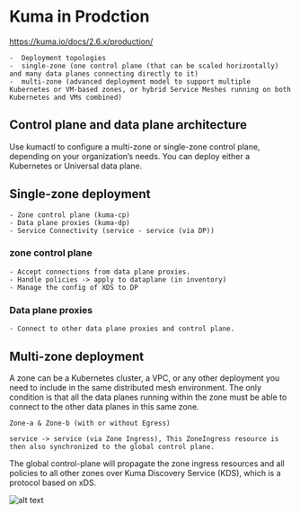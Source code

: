 # Kuma in Prodction

<https://kuma.io/docs/2.6.x/production/>

    -  Deployment topologies
    -  single-zone (one control plane (that can be scaled horizontally) and many data planes connecting directly to it)
    -  multi-zone (advanced deployment model to support multiple Kubernetes or VM-based zones, or hybrid Service Meshes running on both Kubernetes and VMs combined)

## Control plane and data plane architecture

Use kumactl to configure a multi-zone or single-zone control plane, depending on your organization’s needs. You can deploy either a Kubernetes or Universal data plane.

## Single-zone deployment

    - Zone control plane (kuma-cp)
    - Data plane proxies (kuma-dp)
    - Service Connectivity (service - service (via DP))

### zone control plane

    - Accept connections from data plane proxies.
    - Handle policies -> apply to dataplane (in inventory)
    - Manage the config of XDS to DP

### Data plane proxies

    - Connect to other data plane proxies and control plane.

## Multi-zone deployment

A zone can be a Kubernetes cluster, a VPC, or any other deployment you need to include in the same distributed mesh environment. The only condition is that all the data planes running within the zone must be able to connect to the other data planes in this same zone.

    Zone-a & Zone-b (with or without Egress)
    
    service -> service (via Zone Ingress), This ZoneIngress resource is then also synchronized to the global control plane.

The global control-plane will propagate the zone ingress resources and all policies to all other zones over Kuma Discovery Service (KDS), which is a protocol based on xDS.

![alt text](https://kuma.io/assets/images/diagrams/gslides/kuma_multizone_without_egress.svg)

